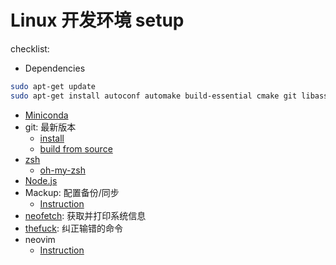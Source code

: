 # Linux 开发环境 setup

checklist:

- Dependencies
```bash
sudo apt-get update
sudo apt-get install autoconf automake build-essential cmake git libass-dev libbz2-dev libfontconfig1-dev libfreetype6-dev libfribidi-dev libharfbuzz-dev libjansson-dev liblzma-dev libmp3lame-dev libogg-dev libopus-dev libsamplerate-dev libspeex-dev libtheora-dev libtool libtool-bin libvorbis-dev libx264-dev libxml2-dev m4 make nasm patch pkg-config tar yasm zlib1g-dev python python3 python3-pip
```
- [Miniconda](https://docs.conda.io/en/latest/miniconda.html)
- git: 最新版本
    - [install](https://git-scm.com/download/linux)
    - [build from source](https://git-scm.com/book/en/v2/Getting-Started-Installing-Git)
- [zsh](https://www.zsh.org/)
    - [oh-my-zsh](https://github.com/Maoxie/Notes/blob/master/docs/Skills/Linux/zsh%E5%B8%B8%E7%94%A8%E6%8F%92%E4%BB%B6.md)
- [Node.js](https://nodejs.org/en/download/)
- Mackup: 配置备份/同步
    - [Instruction](https://github.com/Maoxie/Notes/blob/master/docs/Skills/Linux/Mackup%20%E5%90%8C%E6%AD%A5linux%E9%85%8D%E7%BD%AE.md)
- [neofetch](https://github.com/dylanaraps/neofetch): 获取并打印系统信息
- [thefuck](https://github.com/nvbn/thefuck): 纠正输错的命令
- neovim
    - [Instruction](https://github.com/neovim/neovim/wiki/Installing-Neovim#install-from-package)

